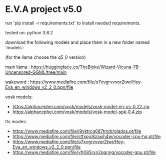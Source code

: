 # E.V.A project v5.0
run 'pip install -r requirements.txt' to install needed requirements.

tested on: python 3.8.2

download the following models and place them in a new folder named 'models':

  (for the llama choose the q5_0 version)

  main llama : https://huggingface.co/TheBloke/Wizard-Vicuna-7B-Uncensored-GGML/tree/main
  
  wakeword   : https://www.mediafire.com/file/o7xvgrvvvor2twr/Hey-Eva_en_windows_v2_2_0.ppn/file
  
  vosk models:
  - https://alphacephei.com/vosk/models/vosk-model-en-us-0.22.zip
  - https://alphacephei.com/vosk/models/vosk-model-spk-0.4.zip
  
  tts modes:
  - https://www.mediafire.com/file/j9yktrcg687tmdr/glados.pt/file
  - https://www.mediafire.com/file/stfxpjc8zaxih4w/vocoder-cpu-hq.pt/file
  - https://www.mediafire.com/file/o7xvgrvvvor2twr/Hey-Eva_en_windows_v2_2_0.ppn/file
  - https://www.mediafire.com/file/yfj085rxn2ggnng/vocoder-gpu.pt/file
